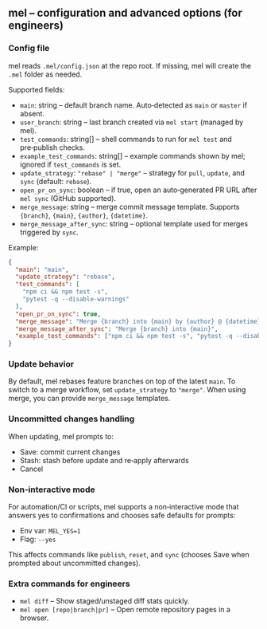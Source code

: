 ## mel – configuration and advanced options (for engineers)

### Config file
mel reads `.mel/config.json` at the repo root. If missing, mel will create the `.mel` folder as needed.

Supported fields:
- `main`: string – default branch name. Auto‑detected as `main` or `master` if absent.
- `user_branch`: string – last branch created via `mel start` (managed by mel).
- `test_commands`: string[] – shell commands to run for `mel test` and pre‑publish checks.
- `example_test_commands`: string[] – example commands shown by mel; ignored if `test_commands` is set.
- `update_strategy`: `"rebase" | "merge"` – strategy for `pull`, `update`, and `sync` (default: `rebase`).
- `open_pr_on_sync`: boolean – if true, open an auto‑generated PR URL after `mel sync` (GitHub supported).
- `merge_message`: string – merge commit message template. Supports `{branch}`, `{main}`, `{author}`, `{datetime}`.
- `merge_message_after_sync`: string – optional template used for merges triggered by `sync`.

Example:
```json
{
  "main": "main",
  "update_strategy": "rebase",
  "test_commands": [
    "npm ci && npm test -s",
    "pytest -q --disable-warnings"
  ],
  "open_pr_on_sync": true,
  "merge_message": "Merge {branch} into {main} by {author} @ {datetime}",
  "merge_message_after_sync": "Merge {branch} into {main}",
  "example_test_commands": ["npm ci && npm test -s", "pytest -q --disable-warnings"]
}
```

### Update behavior
By default, mel rebases feature branches on top of the latest `main`. To switch to a merge workflow, set `update_strategy` to `"merge"`. When using merge, you can provide `merge_message` templates.

### Uncommitted changes handling
When updating, mel prompts to:
- Save: commit current changes
- Stash: stash before update and re‑apply afterwards
- Cancel

### Non‑interactive mode
For automation/CI or scripts, mel supports a non‑interactive mode that answers yes to confirmations and chooses safe defaults for prompts:
- Env var: `MEL_YES=1`
- Flag: `--yes`

This affects commands like `publish`, `reset`, and `sync` (chooses Save when prompted about uncommitted changes).

### Extra commands for engineers
- `mel diff` – Show staged/unstaged diff stats quickly.
- `mel open [repo|branch|pr]` – Open remote repository pages in a browser.


